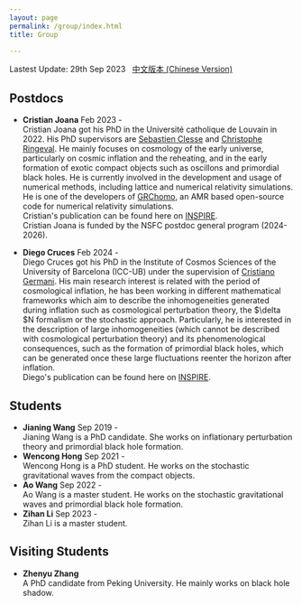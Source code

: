 ```yaml
---
layout: page
permalink: /group/index.html
title: Group

---
```


Lastest Update: 29th Sep 2023 &nbsp; [中文版本 (Chinese Version)](https://stonepi.github.io/file/group-zh/)

## Postdocs

- **Cristian Joana**  Feb 2023 -  <br>Cristian Joana got his PhD in the Université catholique de Louvain in 2022. His PhD supervisors are [Sebastien Clesse](https://sebclesse.wixsite.com/clesse) and [Christophe Ringeval](http://cp3.irmp.ucl.ac.be/~ringeval/). He mainly focuses on cosmology of the early universe, particularly on cosmic inflation and the reheating, and in the early formation of exotic compact objects such as oscillons and primordial black holes.  He is currently involved in the development and usage of numerical methods, including lattice and numerical relativity simulations. He is one of the developers of [GRChomo](https://www.grchombo.org/), an AMR based open-source code for numerical relativity simulations.<br>Cristian's publication can be found here on [INSPIRE]([INSPIRE](https://inspirehep.net/authors/2007073?ui-citation-summary=true)). <br>Cristian Joana is funded by the NSFC postdoc general program (2024-2026).

- **Diego Cruces** Feb 2024 -  <br>Diego Cruces got his PhD in the Institute of Cosmos Sciences of the University of Barcelona (ICC-UB) under the supervision of [Cristiano Germani](https://icc.ub.edu/people/379). His main research interest is related with the period of cosmological inflation, he has been working in different mathematical frameworks which aim to describe the inhomogeneities generated during inflation such as cosmological perturbation theory, the $\delta $N formalism or the stochastic approach. Particularly, he is interested in the description of large inhomogeneities (which cannot be described with cosmological perturbation theory) and its phenomenological consequences, such as the formation of primordial black holes, which can be generated once these large fluctuations reenter the horizon after inflation. <br>Diego's publication can be found here on [INSPIRE](https://inspirehep.net/authors/1893636?ui-citation-summary=true).

## Students

- **Jianing Wang** Sep 2019 - <br>Jianing Wang is a PhD candidate. She works on inflationary perturbation theory and primordial black hole formation.
- **Wencong Hong** Sep 2021 - <br>Wencong Hong is a PhD student. He works on the stochastic gravitational waves from the compact objects.
- **Ao Wang** Sep 2022 - <br>Ao Wang is a master student. He works on the stochastic gravitational waves and primordial black hole formation.
- **Zihan Li** Sep 2023 - <br>Zihan Li is a master student.

## Visiting Students

- **Zhenyu Zhang** <br>A PhD candidate from Peking University. He mainly works on black hole shadow.

